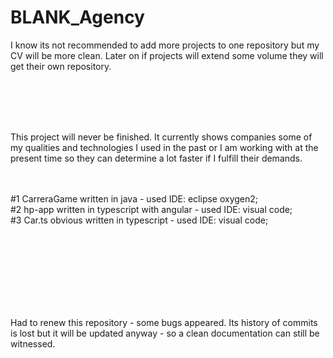 # BLANK_Agency

I know its not recommended to add more projects to one repository but my CV will be more clean. Later on if projects will extend some volume they will get their own repository.

</br></br></br></br>


This project will never be finished.
It currently shows companies some of my qualities and technologies I used in the past or I am working with at the present time so they can determine a lot faster if I fulfill their demands.

</br></br>
#1 CarreraGame written in java - used IDE: eclipse oxygen2;
</br>
#2 hp-app written in typescript with angular - used IDE: visual code;
</br>
#3 Car.ts obvious written in typescript - used IDE: visual code;




</br></br></br></br></br></br></br>





Had to renew this repository - some bugs appeared. Its history of commits is lost but it will be updated anyway - so a clean documentation can still be witnessed.

